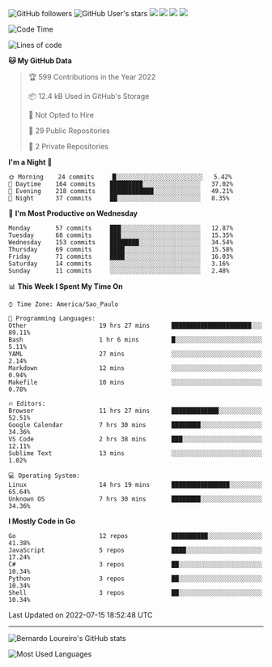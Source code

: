 ![GitHub followers](https://img.shields.io/github/followers/bernardolm?style=for-the-badge&label=GitHub%20followers) ![GitHub User's stars](https://img.shields.io/github/stars/bernardolm?style=for-the-badge&label=GitHub%20User's%20stars) [![](https://img.shields.io/static/v1?logo=linkedin&label=LinkedIn&message=bernardolm&color=0A66C2&style=for-the-badge)](https://www.linkedin.com/in/bernardolm) [![](https://img.shields.io/static/v1?logo=lastdotfm&label=last.fm&message=bernardolm&color=D51007&style=for-the-badge)](https://www.last.fm/user/bernardolm) [![](https://img.shields.io/static/v1?logo=spotify&label=spotify&message=bernardolou&color=1ED760&style=for-the-badge)](https://open.spotify.com/user/bernardolou) [![](https://img.shields.io/static/v1?logo=awesomelists&label=My%20awesome%20stars&message=⭐⭐⭐&color=FC60A8&style=for-the-badge)](https://github.com/bernardolm/awesome-stars)

<!--START_SECTION:waka-->
![Code Time](http://img.shields.io/badge/Code%20Time-1%2C590%20hrs%2026%20mins-blue)

![Lines of code](https://img.shields.io/badge/From%20Hello%20World%20I%27ve%20Written--16%20Thousand%20lines%20of%20code-blue)

**🐱 My GitHub Data** 

> 🏆 599 Contributions in the Year 2022
 > 
> 📦 12.4 kB Used in GitHub's Storage 
 > 
> 🚫 Not Opted to Hire
 > 
> 📜 29 Public Repositories 
 > 
> 🔑 2 Private Repositories  
 > 
**I'm a Night 🦉** 

```text
🌞 Morning    24 commits     █░░░░░░░░░░░░░░░░░░░░░░░░   5.42% 
🌆 Daytime    164 commits    █████████░░░░░░░░░░░░░░░░   37.02% 
🌃 Evening    218 commits    ████████████░░░░░░░░░░░░░   49.21% 
🌙 Night      37 commits     ██░░░░░░░░░░░░░░░░░░░░░░░   8.35%

```
📅 **I'm Most Productive on Wednesday** 

```text
Monday       57 commits     ███░░░░░░░░░░░░░░░░░░░░░░   12.87% 
Tuesday      68 commits     ███░░░░░░░░░░░░░░░░░░░░░░   15.35% 
Wednesday    153 commits    ████████░░░░░░░░░░░░░░░░░   34.54% 
Thursday     69 commits     ████░░░░░░░░░░░░░░░░░░░░░   15.58% 
Friday       71 commits     ████░░░░░░░░░░░░░░░░░░░░░   16.03% 
Saturday     14 commits     ░░░░░░░░░░░░░░░░░░░░░░░░░   3.16% 
Sunday       11 commits     ░░░░░░░░░░░░░░░░░░░░░░░░░   2.48%

```


📊 **This Week I Spent My Time On** 

```text
⌚︎ Time Zone: America/Sao_Paulo

💬 Programming Languages: 
Other                    19 hrs 27 mins      ██████████████████████░░░   89.11% 
Bash                     1 hr 6 mins         █░░░░░░░░░░░░░░░░░░░░░░░░   5.11% 
YAML                     27 mins             ░░░░░░░░░░░░░░░░░░░░░░░░░   2.14% 
Markdown                 12 mins             ░░░░░░░░░░░░░░░░░░░░░░░░░   0.94% 
Makefile                 10 mins             ░░░░░░░░░░░░░░░░░░░░░░░░░   0.78%

🔥 Editors: 
Browser                  11 hrs 27 mins      █████████████░░░░░░░░░░░░   52.51% 
Google Calendar          7 hrs 30 mins       ████████░░░░░░░░░░░░░░░░░   34.36% 
VS Code                  2 hrs 38 mins       ███░░░░░░░░░░░░░░░░░░░░░░   12.11% 
Sublime Text             13 mins             ░░░░░░░░░░░░░░░░░░░░░░░░░   1.02%

💻 Operating System: 
Linux                    14 hrs 19 mins      ████████████████░░░░░░░░░   65.64% 
Unknown OS               7 hrs 30 mins       ████████░░░░░░░░░░░░░░░░░   34.36%

```

**I Mostly Code in Go** 

```text
Go                       12 repos            ██████████░░░░░░░░░░░░░░░   41.38% 
JavaScript               5 repos             ████░░░░░░░░░░░░░░░░░░░░░   17.24% 
C#                       3 repos             ██░░░░░░░░░░░░░░░░░░░░░░░   10.34% 
Python                   3 repos             ██░░░░░░░░░░░░░░░░░░░░░░░   10.34% 
Shell                    3 repos             ██░░░░░░░░░░░░░░░░░░░░░░░   10.34%

```



 Last Updated on 2022-07-15 18:52:48 UTC
<!--END_SECTION:waka-->

---

![Bernardo Loureiro's GitHub stats](https://github-readme-stats.vercel.app/api?username=bernardolm&count_private=true&show_icons=true&theme=nightowl&include_all_commits=true)

![Most Used Languages](https://github-readme-stats.vercel.app/api/top-langs/?username=bernardolm&theme=nightowl&langs_count=99)
